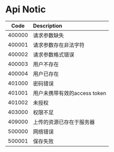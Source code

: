 # Api Notic


| Code          | Description    |
| ------------- |:---------------|
| 400000         |请求参数缺失  |
| 400001         |请求参数存在非法字符  |
| 400002         |请求参数格式错误  |
| 400003         |用户不存在  |
| 400004         |用户已存在  |
| 401000         |密码错误  |
| 401001         |用户未携带有效的access token  |
| 401002         |未授权  |
| 403000         |权限不足  |
| 409000         |上传的资源已存在于服务器  |
| 500000         |网络错误  |
| 500001         |保存失败  |